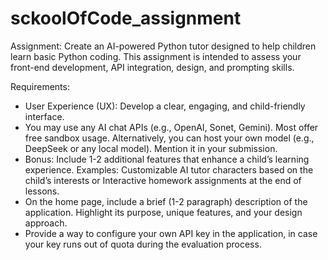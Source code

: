 # sckoolOfCode_assignment

Assignment: Create an AI-powered Python tutor designed to help children learn basic Python coding. This assignment is intended to assess your front-end development, API integration, design, and prompting skills.

Requirements:
- User Experience (UX): Develop a clear, engaging, and child-friendly interface.
- You may use any AI chat APIs (e.g., OpenAI, Sonet, Gemini). Most offer free sandbox usage. Alternatively, you can host your own model (e.g., DeepSeek or any local model). Mention it in your submission.
- Bonus: Include 1-2 additional features that enhance a child’s learning experience. Examples: Customizable AI tutor characters based on the child’s interests or Interactive homework assignments at the end of lessons.
- On the home page, include a brief (1-2 paragraph) description of the application. Highlight its purpose, unique features, and your design approach.
- Provide a way to configure your own API key in the application, in case your key runs out of quota during the evaluation process.
